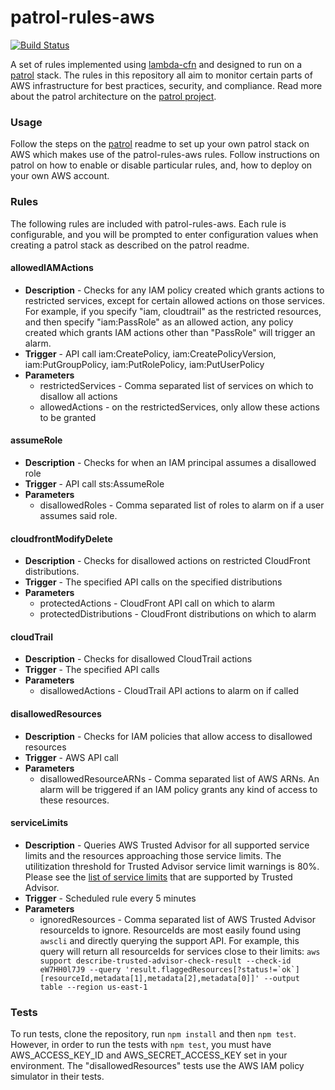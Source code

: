 # patrol-rules-aws

[![Build Status](https://travis-ci.org/mapbox/patrol-rules-aws.svg?branch=master)](https://travis-ci.org/mapbox/patrol-rules-aws)

A set of rules implemented using [lambda-cfn](https://github.com/mapbox/lambda-cfn) and designed to run on a [patrol](https://github.com/mapbox/patrol) stack.  The rules in this repository all aim to monitor certain parts of AWS infrastructure for best practices, security, and compliance.  Read more about the patrol architecture on the [patrol project](https://github.com/mapbox/patrol).

### Usage

Follow the steps on the [patrol](https://github.com/mapbox/patrol) readme to set up your own patrol stack on AWS which makes use of the patrol-rules-aws rules.  Follow instructions on patrol on how to enable or disable particular rules, and, how to deploy on your own AWS account.

### Rules

The following rules are included with patrol-rules-aws.  Each rule is configurable, and you will be prompted to enter configuration values when creating a patrol stack as described on the patrol readme.

#### allowedIAMActions

- **Description** - Checks for any IAM policy created which grants actions to restricted services, except for certain allowed actions on those services.  For example, if you specify "iam, cloudtrail" as the restricted resources, and then specify "iam:PassRole" as an allowed action, any policy created which grants IAM actions other than "PassRole" will trigger an alarm.
- **Trigger** - API call iam:CreatePolicy, iam:CreatePolicyVersion, iam:PutGroupPolicy, iam:PutRolePolicy, iam:PutUserPolicy
- **Parameters**
  - restrictedServices - Comma separated list of services on which to disallow all actions
  - allowedActions - on the restrictedServices, only allow these actions to be granted

#### assumeRole

- **Description** - Checks for when an IAM principal assumes a disallowed role
- **Trigger** - API call sts:AssumeRole
- **Parameters**
  - disallowedRoles - Comma separated list of roles to alarm on if a user assumes said role.

#### cloudfrontModifyDelete

- **Description** - Checks for disallowed actions on restricted CloudFront distributions.
- **Trigger** - The specified API calls on the specified distributions
- **Parameters**
  - protectedActions - CloudFront API call on which to alarm
  - protectedDistributions - CloudFront distributions on which to alarm

#### cloudTrail

- **Description** - Checks for disallowed CloudTrail actions
- **Trigger** - The specified API calls
- **Parameters**
  - disallowedActions - CloudTrail API actions to alarm on if called

#### disallowedResources

- **Description** - Checks for IAM policies that allow access to disallowed resources
- **Trigger** - AWS API call
- **Parameters**
  - disallowedResourceARNs - Comma separated list of AWS ARNs.  An alarm will be triggered if an IAM policy grants any kind of access to these resources.

#### serviceLimits
- **Description** - Queries AWS Trusted Advisor for all supported service limits and the resources approaching those service limits. The utilitization threshold for Trusted Advisor service limit warnings is 80%. Please see the [list of service limits](https://aws.amazon.com/premiumsupport/ta-faqs/#service-limits-check-questions) that are supported by Trusted Advisor.
- **Trigger** - Scheduled rule every 5 minutes
- **Parameters**
  - ignoredResources - Comma separated list of AWS Trusted Advisor resourceIds to ignore. ResourceIds are most easily found using `awscli` and directly querying the support API. For example, this query will return all resourceIds for services close to their limits:
``aws support describe-trusted-advisor-check-result --check-id eW7HH0l7J9 --query 'result.flaggedResources[?status!=`ok`][resourceId,metadata[1],metadata[2],metadata[0]]' --output table --region us-east-1``


### Tests

To run tests, clone the repository, run `npm install` and then `npm test`.  However, in order to run the tests with `npm test`, you must have AWS_ACCESS_KEY_ID and AWS_SECRET_ACCESS_KEY set in your environment.  The "disallowedResources" tests use the AWS IAM policy simulator in their tests.
